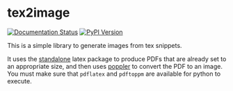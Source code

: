 # tex2image

[![Documentation Status](https://readthedocs.org/projects/tex2image/badge/?version=latest)](https://tex2image.readthedocs.io/en/latest/?badge=latest)
[![PyPI Version](https://img.shields.io/pypi/v/tex2image.svg)](https://pypi.python.org/pypi/tex2image)

This is a simple library to generate images from tex snippets.

It uses the [standalone](https://ctan.org/pkg/standalone) latex package to
produce PDFs that are already set to an appropriate size, and then uses
[poppler](https://poppler.freedesktop.org/) to convert the PDF to an image.
You must make sure that `pdflatex` and `pdftoppm` are available for python to
execute.
